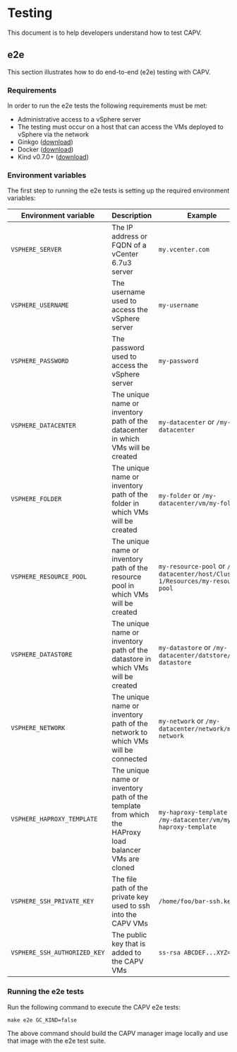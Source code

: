 # Testing

This document is to help developers understand how to test CAPV.

## e2e

This section illustrates how to do end-to-end (e2e) testing with CAPV.

### Requirements

In order to run the e2e tests the following requirements must be met:

* Administrative access to a vSphere server
* The testing must occur on a host that can access the VMs deployed to vSphere via the network
* Ginkgo ([download](https://onsi.github.io/ginkgo/#getting-ginkgo))
* Docker ([download](https://www.docker.com/get-started))
* Kind v0.7.0+ ([download](https://kind.sigs.k8s.io))

### Environment variables

The first step to running the e2e tests is setting up the required environment variables:

| Environment variable       | Description                                                                                           | Example                                                                          |
| -------------------------- | ----------------------------------------------------------------------------------------------------- | -------------------------------------------------------------------------------- |
| `VSPHERE_SERVER`              | The IP address or FQDN of a vCenter 6.7u3 server                                                      | `my.vcenter.com`                                                                 |
| `VSPHERE_USERNAME`            | The username used to access the vSphere server                                                        | `my-username`                                                                    |
| `VSPHERE_PASSWORD`            | The password used to access the vSphere server                                                        | `my-password`                                                                    |
| `VSPHERE_DATACENTER`          | The unique name or inventory path of the datacenter in which VMs will be created                      | `my-datacenter` or `/my-datacenter`                                              |
| `VSPHERE_FOLDER`              | The unique name or inventory path of the folder in which VMs will be created                          | `my-folder` or `/my-datacenter/vm/my-folder`                                     |
| `VSPHERE_RESOURCE_POOL`       | The unique name or inventory path of the resource pool in which VMs will be created                   | `my-resource-pool` or `/my-datacenter/host/Cluster-1/Resources/my-resource-pool` |
| `VSPHERE_DATASTORE`           | The unique name or inventory path of the datastore in which VMs will be created                       | `my-datastore` or `/my-datacenter/datstore/my-datastore`                         |
| `VSPHERE_NETWORK`             | The unique name or inventory path of the network to which VMs will be connected                       | `my-network` or `/my-datacenter/network/my-network`                              |
| `VSPHERE_HAPROXY_TEMPLATE`    | The unique name or inventory path of the template from which the HAProxy load balancer VMs are cloned | `my-haproxy-template` or `/my-datacenter/vm/my-haproxy-template`                 |
| `VSPHERE_SSH_PRIVATE_KEY`     | The file path of the private key used to ssh into the CAPV VMs                                        | `/home/foo/bar-ssh.key`                                                          |
| `VSPHERE_SSH_AUTHORIZED_KEY`  | The public key that is added to the CAPV VMs                                                          | `ss-rsa ABCDEF...XYZ=`                                                          |

### Running the e2e tests

Run the following command to execute the CAPV e2e tests:

```shell
make e2e GC_KIND=false
```

The above command should build the CAPV manager image locally and use that image with the e2e test suite.
